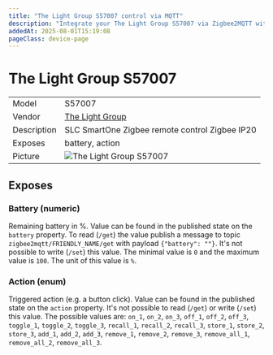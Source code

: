 ```yaml
---
title: "The Light Group S57007 control via MQTT"
description: "Integrate your The Light Group S57007 via Zigbee2MQTT with whatever smart home infrastructure you are using without the vendor's bridge or gateway."
addedAt: 2025-08-01T15:19:08
pageClass: device-page
---
```


<!-- !!!! -->
<!-- ATTENTION: This file is auto-generated through docgen! -->
<!-- You can only edit the "Notes"-Section between the two comment lines "Notes BEGIN" and "Notes END". -->
<!-- Do not use h1 or h2 heading within "## Notes"-Section. -->
<!-- !!!! -->

# The Light Group S57007

|     |     |
|-----|-----|
| Model | S57007  |
| Vendor  | [The Light Group](/supported-devices/#v=The%20Light%20Group)  |
| Description | SLC SmartOne Zigbee remote control Zigbee IP20 |
| Exposes | battery, action |
| Picture | ![The Light Group S57007](https://www.zigbee2mqtt.io/images/devices/S57007.png) |


<!-- Notes BEGIN: You can edit here. Add "## Notes" headline if not already present. -->


<!-- Notes END: Do not edit below this line -->




## Exposes

### Battery (numeric)
Remaining battery in %.
Value can be found in the published state on the `battery` property.
To read (`/get`) the value publish a message to topic `zigbee2mqtt/FRIENDLY_NAME/get` with payload `{"battery": ""}`.
It's not possible to write (`/set`) this value.
The minimal value is `0` and the maximum value is `100`.
The unit of this value is `%`.

### Action (enum)
Triggered action (e.g. a button click).
Value can be found in the published state on the `action` property.
It's not possible to read (`/get`) or write (`/set`) this value.
The possible values are: `on_1`, `on_2`, `on_3`, `off_1`, `off_2`, `off_3`, `toggle_1`, `toggle_2`, `toggle_3`, `recall_1`, `recall_2`, `recall_3`, `store_1`, `store_2`, `store_3`, `add_1`, `add_2`, `add_3`, `remove_1`, `remove_2`, `remove_3`, `remove_all_1`, `remove_all_2`, `remove_all_3`.

